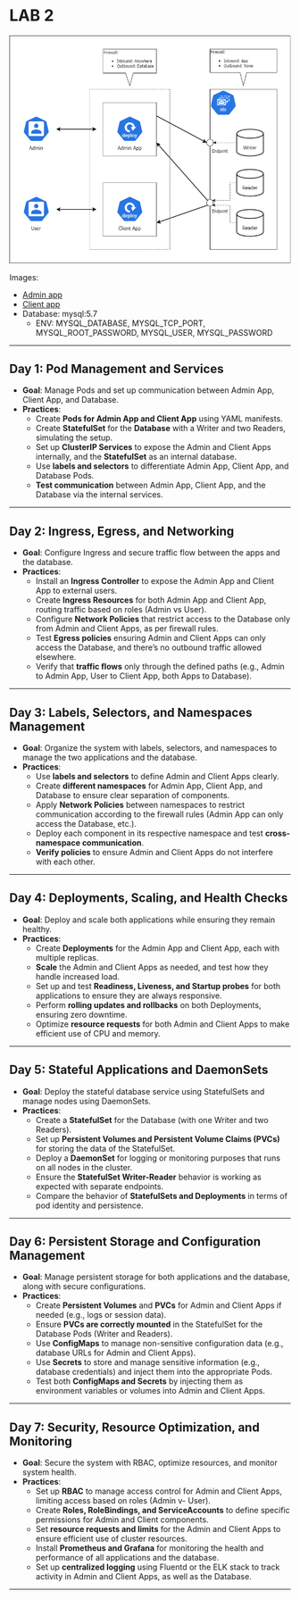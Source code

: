 # LAB 2

![Diagram](./drawio.png)

Images:

- [Admin app](./image.client-web/)
- [Client app](./image.client-result/)
- Database: mysql:5.7
  - ENV: MYSQL_DATABASE, MYSQL_TCP_PORT, MYSQL_ROOT_PASSWORD, MYSQL_USER, MYSQL_PASSWORD

---

## Day 1: Pod Management and Services

- **Goal**: Manage Pods and set up communication between Admin App, Client App, and Database.
- **Practices**:
  - Create **Pods for Admin App and Client App** using YAML manifests.
  - Create **StatefulSet** for the **Database** with a Writer and two Readers, simulating the setup.
  - Set up **ClusterIP Services** to expose the Admin and Client Apps internally, and the **StatefulSet** as an internal database.
  - Use **labels and selectors** to differentiate Admin App, Client App, and Database Pods.
  - **Test communication** between Admin App, Client App, and the Database via the internal services.

---

## Day 2: Ingress, Egress, and Networking

- **Goal**: Configure Ingress and secure traffic flow between the apps and the database.
- **Practices**:
  - Install an **Ingress Controller** to expose the Admin App and Client App to external users.
  - Create **Ingress Resources** for both Admin App and Client App, routing traffic based on roles (Admin vs User).
  - Configure **Network Policies** that restrict access to the Database only from Admin and Client Apps, as per firewall rules.
  - Test **Egress policies** ensuring Admin and Client Apps can only access the Database, and there’s no outbound traffic allowed elsewhere.
  - Verify that **traffic flows** only through the defined paths (e.g., Admin to Admin App, User to Client App, both Apps to Database).

---

## Day 3: Labels, Selectors, and Namespaces Management

- **Goal**: Organize the system with labels, selectors, and namespaces to manage the two applications and the database.
- **Practices**:
  - Use **labels and selectors** to define Admin and Client Apps clearly.
  - Create **different namespaces** for Admin App, Client App, and Database to ensure clear separation of components.
  - Apply **Network Policies** between namespaces to restrict communication according to the firewall rules (Admin App can only access the Database, etc.).
  - Deploy each component in its respective namespace and test **cross-namespace communication**.
  - **Verify policies** to ensure Admin and Client Apps do not interfere with each other.

---

## Day 4: Deployments, Scaling, and Health Checks

- **Goal**: Deploy and scale both applications while ensuring they remain healthy.
- **Practices**:
  - Create **Deployments** for the Admin App and Client App, each with multiple replicas.
  - **Scale** the Admin and Client Apps as needed, and test how they handle increased load.
  - Set up and test **Readiness, Liveness, and Startup probes** for both applications to ensure they are always responsive.
  - Perform **rolling updates and rollbacks** on both Deployments, ensuring zero downtime.
  - Optimize **resource requests** for both Admin and Client Apps to make efficient use of CPU and memory.

---

## Day 5: Stateful Applications and DaemonSets

- **Goal**: Deploy the stateful database service using StatefulSets and manage nodes using DaemonSets.
- **Practices**:
  - Create a **StatefulSet** for the Database (with one Writer and two Readers).
  - Set up **Persistent Volumes and Persistent Volume Claims (PVCs)** for storing the data of the StatefulSet.
  - Deploy a **DaemonSet** for logging or monitoring purposes that runs on all nodes in the cluster.
  - Ensure the **StatefulSet Writer-Reader** behavior is working as expected with separate endpoints.
  - Compare the behavior of **StatefulSets and Deployments** in terms of pod identity and persistence.

---

## Day 6: Persistent Storage and Configuration Management

- **Goal**: Manage persistent storage for both applications and the database, along with secure configurations.
- **Practices**:
  - Create **Persistent Volumes** and **PVCs** for Admin and Client Apps if needed (e.g., logs or session data).
  - Ensure **PVCs are correctly mounted** in the StatefulSet for the Database Pods (Writer and Readers).
  - Use **ConfigMaps** to manage non-sensitive configuration data (e.g., database URLs for Admin and Client Apps).
  - Use **Secrets** to store and manage sensitive information (e.g., database credentials) and inject them into the appropriate Pods.
  - Test both **ConfigMaps and Secrets** by injecting them as environment variables or volumes into Admin and Client Apps.

---

## Day 7: Security, Resource Optimization, and Monitoring

- **Goal**: Secure the system with RBAC, optimize resources, and monitor system health.
- **Practices**:
  - Set up **RBAC** to manage access control for Admin and Client Apps, limiting access based on roles (Admin v- User).
  - Create **Roles, RoleBindings, and ServiceAccounts** to define specific permissions for Admin and Client components.
  - Set **resource requests and limits** for the Admin and Client Apps to ensure efficient use of cluster resources.
  - Install **Prometheus and Grafana** for monitoring the health and performance of all applications and the database.
  - Set up **centralized logging** using Fluentd or the ELK stack to track activity in Admin and Client Apps, as well as the Database.

---
